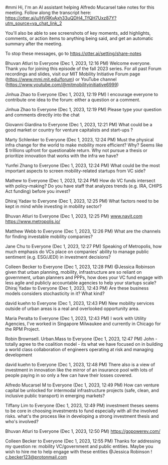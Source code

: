 #mmi
Hi, I'm an AI assistant helping Alfredo Mucarsel take notes for this meeting. Follow along the transcript here:  https://otter.ai/u/HVRKvAxh33uQDH4_TfQH7Uxz87Y?utm_source=va_chat_link_2

You'll also be able to see screenshots of key moments, add highlights, comments, or action items to anything being said, and get an automatic summary after the meeting.

To stop these messages, go to https://otter.ai/setting/share-notes
 
Bhuvan Atluri to Everyone (Dec 1, 2023, 12:16 PM)
Welcome everyone. Thank you for joining this episode of the fall 2023 series. For all past Forum recordings and slides, visit our MIT Mobility Initiative Forum page (https://www.mmi.mit.edu/forum) or YouTube channel (https://www.youtube.com/@mitmobilityinitiative6999)
 
Jinhua Zhao to Everyone (Dec 1, 2023, 12:19 PM)
I encourage everyone to contribute one idea to the forum: either a question or a comment.
 
Jinhua Zhao to Everyone (Dec 1, 2023, 12:19 PM)
Please type your question and comments directly into the chat
 
Giovanni Giardina to Everyone (Dec 1, 2023, 12:21 PM)
What could be a good market or country for venture capitalists and start-ups ?


 
Marty Schlenker to Everyone (Dec 1, 2023, 12:24 PM)
Must the physical infra change for the world to make mobility more efficient?  Why?  Seems like $ trillions upfront for questionable return.  Why not pursue a thesis or prioritize innovation that works with the infra we have?
 
Yunfei Zhang to Everyone (Dec 1, 2023, 12:24 PM)
What could be the most important aspects to screen mobility-related startups from VC side?
 
Mathew to Everyone (Dec 1, 2023, 12:24 PM)
How do VC funds intersect with policy-making? Do you have staff that analyzes trends (e.g. IRA, CHIPS Act funding) before you invest?
 
Dhiraj Yadav to Everyone (Dec 1, 2023, 12:25 PM)
What factors need to be kept in mind while investing in mobility sector?
 
Bhuvan Atluri to Everyone (Dec 1, 2023, 12:25 PM)
www.navit.com
https://www.metropolis.io/
 
Matthew Webb to Everyone (Dec 1, 2023, 12:26 PM)
What are the channels for finding investable mobility companies?
 
Jane Chu to Everyone (Dec 1, 2023, 12:27 PM)
Speaking of Metropolis, how much emphasis do VCs place on companies' ability to manage public sentiment (e.g. ESG/JEDI) in investment decisions?
 
Colleen Becker to Everyone (Dec 1, 2023, 12:28 PM)
@Jessica Robinson given that urban planning, mobility, infrastructure are so reliant on government, urban planners and PPPs, how does your VC fund engage with less agile and publicly accountable agencies to help your startups scale?
Dhiraj Yadav to Everyone (Dec 1, 2023, 12:43 PM)
Are these business models considers stochasticity in it? What kind?
 
david kuehn to Everyone (Dec 1, 2023, 12:43 PM)
New mobility services outside of urban areas is a real and overlooked opportunity area.
 
Maria Peralta to Everyone (Dec 1, 2023, 12:43 PM)
I work with Utility Agencies, I've worked in Singapore Milwaukee and currently in Chicago for the RPM Project.
 
Robin Brownsell. Urban.Mass to Everyone (Dec 1, 2023, 12:47 PM)
John - totally agree to the coalition model - its what we have focused on in building a world class collaboration of engineers operating at risk and managing development
 
david kuehn to Everyone (Dec 1, 2023, 12:48 PM)
There also is a view of investment in innovation like the mirror of an insurance pool with lots of people paying in so only a few can have their losses covered.
 
Alfredo Mucarsel M to Everyone (Dec 1, 2023, 12:49 PM)
How can venture capital be unlocked for intermodal infrastructure projects (safe, clean, and inclusive public transport) in emerging markets?
 
Tiffany Lim to Everyone (Dec 1, 2023, 12:49 PM)
investment theses seems to be core in choosing investments to fund especially with all the involved risks. what's the process like in developing a strong investment thesis and who's involved?
 
Bhuvan Atluri to Everyone (Dec 1, 2023, 12:50 PM)
https://gopowerev.com/
 
Colleen Becker to Everyone (Dec 1, 2023, 12:55 PM)
Thanks for addressing my question re: mobility VC/government and public entities. Maybe you wish to hire me to help engage with these entities @Jessica Robinson ! c.becker123@protonmail.com